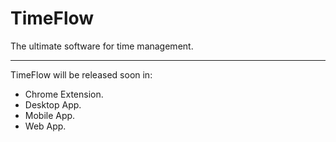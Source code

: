 # TimeFlow
The ultimate software for time management.

------------------------------------------------------------

TimeFlow will be released soon in:

- Chrome Extension.
- Desktop App.
- Mobile App.
- Web App.
